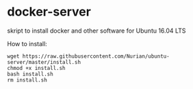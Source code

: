 # docker-server
skript to install docker and other software for Ubuntu 16.04 LTS


How to install:

```
wget https://raw.githubusercontent.com/Nurian/ubuntu-server/master/install.sh
chmod +x install.sh
bash install.sh
rm install.sh
```
